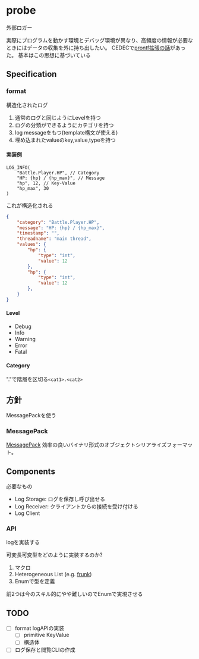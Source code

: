 # probe

外部ロガー

実際にプログラムを動かす環境とデバッグ環境が異なり、高頻度の情報が必要なときにはデータの収集を外に持ち出したい。
CEDECで[prontf拡張の話](https://www.famitsu.com/news/202009/06205314.html)があった。
基本はこの思想に基づいている


## Specification 

### format

構造化されたログ

1. 通常のログと同じようにLevelを持つ
1. ログの分類ができるようにカテゴリを持つ
1. log messageをもつ(template構文が使える)
1. 埋め込まれたvalueのkey,value,typeを持つ

#### 実装例

```
LOG_INFO(
    "Battle.Player.HP", // Category
    "HP: {hp} / {hp_max}", // Message
    "hp", 12, // Key-Value
    "hp_max", 30
)
```

これが構造化される

```json
{
    "category": "Battle.Player.HP",
    "message": "HP: {hp} / {hp_max}",
    "timestamp": "",
    "threadname": "main thread",
    "values": {
        "hp": {
            "type": "int",
            "value": 12
        },
        "hp": {
            "type": "int",
            "value": 12
        },
    }
}

```

#### Level

- Debug
- Info
- Warning
- Error
- Fatal

#### Category

"."で階層を区切る`<cat1>.<cat2>`


## 方針

MessagePackを使う


### MessagePack

[MessagePack](https://msgpack.org/ja.html)
効率の良いバイナリ形式のオブジェクトシリアライズフォーマット。


## Components

必要なもの

- Log Storage: ログを保存し呼び出せる
- Log Receiver: クライアントからの接続を受け付ける
- Log Client


### API

logを実装する

可変長可変型をどのように実装するのか?

1. マクロ
1. Heterogeneous List (e.g. [frunk](https://github.com/lloydmeta/frunk))
1. Enumで型を定義

前2つは今のスキル的にやや難しいのでEnumで実現させる

## TODO

- [ ] format logAPIの実装
    - [ ] primitive KeyValue
    - [ ] 構造体
- [ ] ログ保存と閲覧CLIの作成